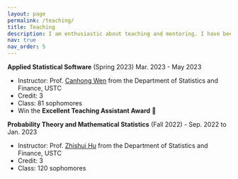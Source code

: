 ```yaml
---
layout: page
permalink: /teaching/
title: Teaching
description: I am enthusiastic about teaching and mentoring. I have been a teaching assistant for the following courses at USTC.
nav: true
nav_order: 5
---
```


**Applied Statistical Software** (Spring 2023)  Mar. 2023 - May 2023
  - Instructor: Prof. [Canhong Wen](https://bs.ustc.edu.cn/english/profile-352.html) from the Department of Statistics and Finance, USTC
  - Credit: 3 
  - Class: 81 sophomores
  - Win the **Excellent Teaching Assistant Award** :tada:

**Probability Theory and Mathematical Statistics** (Fall 2022) - Sep. 2022 to Jan. 2023
  - Instructor: Prof. [Zhishui Hu](https://bs.ustc.edu.cn/english/profile-99.html) from the Department of Statistics and Finance, USTC
  - Credit: 3
  - Class: 120 sophomores

